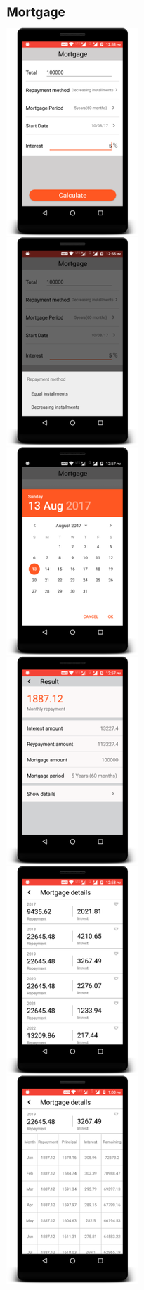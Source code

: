 # Mortgage
<img src="screenshots/device-2017-08-13-125417.png" width="300"/><img src="screenshots/device-2017-08-13-125531.png" width="300"/><img src="screenshots/device-2017-08-13-125722.png" width="300"/>
<img src="screenshots/device-2017-08-13-125802.png" width="300"/><img src="screenshots/device-2017-08-13-125842.png" width="300"/><img src="screenshots/device-2017-08-13-130059.png" width="300"/>
